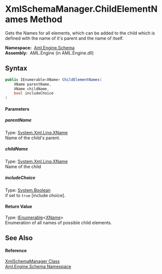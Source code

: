 XmlSchemaManager.ChildElementNames Method
=========================================
Gets the Names for all elements, which can be added to the child which is defined with the name of it's parent and the name of itself.

  **Namespace:**  [Aml.Engine.Schema][1]  
  **Assembly:**  AML.Engine (in AML.Engine.dll)

Syntax
------

```csharp
public IEnumerable<XName> ChildElementNames(
	XName parentName,
	XName childName,
	bool includeChoice
)
```

#### Parameters

##### *parentName*
Type: [System.Xml.Linq.XName][2]  
Name of the child's parent.

##### *childName*
Type: [System.Xml.Linq.XName][2]  
Name of the child

##### *includeChoice*
Type: [System.Boolean][3]  
if set to `true` [include choice].

#### Return Value
Type: [IEnumerable][4]&lt;[XName][2]>  
Enumeration of all names of possible child elements.

See Also
--------

#### Reference
[XmlSchemaManager Class][5]  
[Aml.Engine.Schema Namespace][1]  

[1]: ../README.md
[2]: https://docs.microsoft.com/dotnet/api/system.xml.linq.xname
[3]: https://docs.microsoft.com/dotnet/api/system.boolean
[4]: https://docs.microsoft.com/dotnet/api/system.collections.generic.ienumerable-1
[5]: README.md
[6]: https://www.automationml.org
[7]: ../../icons/logoShade.png